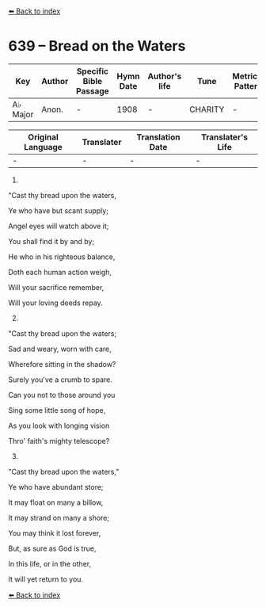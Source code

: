[⬅️ Back to index](../README.md)

# 639 – Bread on the Waters

Key | Author   | Specific Bible Passage     |Hymn Date |Author's life |Tune |Metrical Pattern   |Composer/Source
-- | --------- | ---------------------------|----------|--------------|-----|-------------------|-------------  
A♭ Major |Anon. |- |1908 |- |CHARITY |- |-

Original Language | Translater | Translation Date   | Translater's Life  
----------------- | --------- | --------------------|-------------     
\- |- |- |-




1.

"Cast thy bread upon the waters,

Ye who have but scant supply;

Angel eyes will watch above it;

You shall find it by and by;

He who in his righteous balance,

Doth each human action weigh,

Will your sacrifice remember,

Will your loving deeds repay.



2.

"Cast thy bread upon the waters;

Sad and weary, worn with care,

Wherefore sitting in the shadow?

Surely you've a crumb to spare.

Can you not to those around you

Sing some little song of hope,

As you look with longing vision

Thro' faith's mighty telescope?



3.

"Cast thy bread upon the waters,"

Ye who have abundant store;

It may float on many a billow,

It may strand on many a shore;

You may think it lost forever,

But, as sure as God is true,

In this life, or in the other,

It will yet return to you.

[⬅️ Back to index](../README.md)
